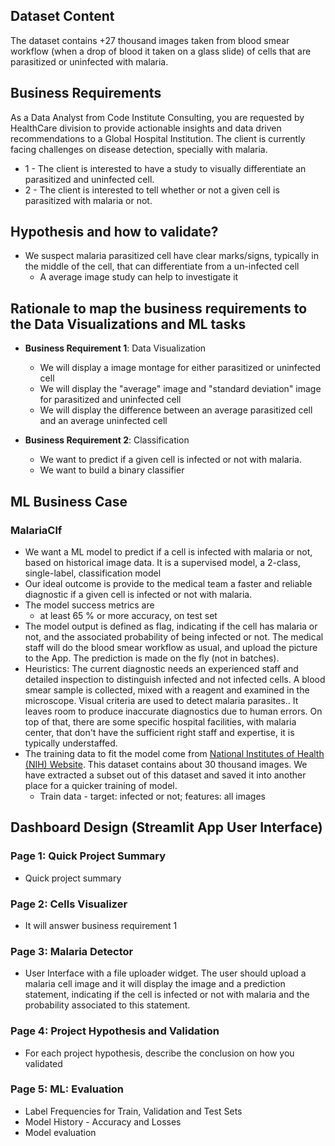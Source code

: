 ## Dataset Content
The dataset contains +27 thousand images taken from blood smear workflow (when a drop of blood it taken on a glass slide) of cells that are parasitized or uninfected with malaria.


## Business Requirements
As a Data Analyst from Code Institute Consulting, you are requested by HealthCare division to provide actionable insights and data driven recommendations to a Global Hospital Institution. The client is currently facing challenges on disease detection, specially with malaria.
* 1 - The client is interested to have a study to visually differentiate an parasitized and uninfected cell.
* 2 - The client is interested to tell whether or not a given cell is parasitized with malaria or not.


## Hypothesis and how to validate?
* We suspect malaria parasitized cell have clear marks/signs, typically in the middle of the cell, that can differentiate from a un-infected cell
  * A average image study can help to investigate it


## Rationale to map the business requirements to the Data Visualizations and ML tasks
* **Business Requirement 1**: Data Visualization 
	* We will display a image montage for either parasitized or uninfected cell
	* We will display the "average" image and "standard deviation" image for parasitized and uninfected cell
	* We will display the difference between an average parasitized cell and an average uninfected cell

* **Business Requirement 2**:  Classification
	* We want to predict if a given cell is infected or not with malaria. 
	* We want to build a binary classifier


## ML Business Case
### MalariaClf
* We want a ML model to predict if a cell is infected with malaria or not, based on historical image data. It is a supervised model, a 2-class, single-label, classification model
* Our ideal outcome is provide to the medical team a faster and reliable diagnostic if a given cell is infected or not with malaria.
* The model success metrics are
	* at least 65 % or more accuracy, on test set
* The model output is defined as flag, indicating if the cell has malaria or not, and the associated probability of being infected or not. The medical staff will do the blood smear workflow as usual, and upload the picture to the App. The prediction is made on the fly (not in batches).
* Heuristics: The current diagnostic needs an experienced staff and detailed inspection to distinguish infected and not infected cells. A blood smear sample is collected, mixed with a reagent and examined in the microscope. Visual criteria are used to detect malaria parasites.. It leaves room to produce inaccurate diagnostics due to human errors. On top of that, there are some specific hospital facilities, with malaria center, that don't have the sufficient right staff and expertise, it is typically understaffed.
* The training data to fit the model come from [National Institutes of Health (NIH) Website](https://ceb.nlm.nih.gov/repositories/malaria-datasets/). This dataset contains about 30 thousand images. We have extracted a subset out of this dataset and saved it into another place for a quicker training of model.
	* Train data - target: infected or not; features: all images



## Dashboard Design (Streamlit App User Interface)

### Page 1: Quick Project Summary
* Quick project summary

### Page 2: Cells Visualizer
* It will answer business requirement 1

### Page 3: Malaria Detector
* User Interface with a file uploader widget. The user should upload a malaria cell image and it will display the image and a prediction statement, indicating if the cell is infected or not with malaria and the probability associated to this statement. 

### Page 4: Project Hypothesis and Validation
* For each project hypothesis, describe the conclusion on how you validated

### Page 5: ML: Evaluation
* Label Frequencies for Train, Validation and Test Sets
* Model History - Accuracy and Losses
* Model evaluation
